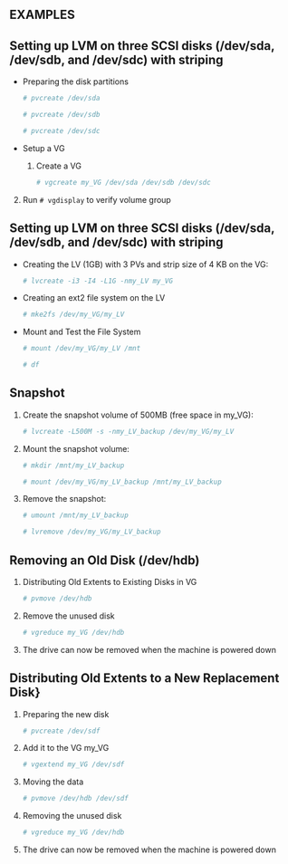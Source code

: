## EXAMPLES

## Setting up LVM on three SCSI disks (/dev/sda, /dev/sdb, and /dev/sdc) with striping   

- Preparing the disk partitions

	```bash
	# pvcreate /dev/sda 

	# pvcreate /dev/sdb 

	# pvcreate /dev/sdc 
	```

- Setup a VG

	1. Create a VG

		```bash
		# vgcreate my_VG /dev/sda /dev/sdb /dev/sdc 
		```

2. Run `# vgdisplay` to verify volume group



## Setting up LVM on three SCSI disks (/dev/sda, /dev/sdb, and /dev/sdc) with striping




- Creating the LV (1GB) with 3 PVs and strip size of 4 KB on the VG:

	```bash
	# lvcreate -i3 -I4 -L1G -nmy_LV my_VG
	```

- Creating an ext2 file system on the LV

	```bash
	# mke2fs /dev/my_VG/my_LV
	```

- Mount and Test the File System

	```bash
	# mount /dev/my_VG/my_LV /mnt 
	
	# df 
	```



## Snapshot

1. Create the snapshot volume of 500MB (free space in my_VG): 

	```bash
	# lvcreate -L500M -s -nmy_LV_backup /dev/my_VG/my_LV
	```

2. Mount the snapshot volume: 

	```bash 
	# mkdir /mnt/my_LV_backup 

	# mount /dev/my_VG/my_LV_backup /mnt/my_LV_backup 
	```

3. Remove the snapshot:

	```bash
	# umount /mnt/my_LV_backup

	# lvremove /dev/my_VG/my_LV_backup 
	```



## Removing an Old Disk (/dev/hdb)

1. Distributing Old Extents to Existing Disks in VG

	```bash
	# pvmove /dev/hdb 
	```

2. Remove the unused disk

	```bash
	# vgreduce my_VG /dev/hdb 
	```

3. The drive can now be removed when the machine is powered down


## Distributing Old Extents to a New Replacement Disk}

1. Preparing the new disk

	```bash
	# pvcreate /dev/sdf 
	```

2. Add it to the VG my_VG

	```bash
	# vgextend my_VG /dev/sdf 
	```

3. Moving the data

	```bash
	# pvmove /dev/hdb /dev/sdf 
	```

4. Removing the unused disk

	```bash
	# vgreduce my_VG /dev/hdb 
	```

5. The drive can now be removed when the machine is powered down

